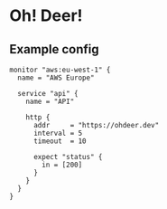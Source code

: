 # Oh! Deer!

## Example config

```hcl
monitor "aws:eu-west-1" {
  name = "AWS Europe"

  service "api" {
    name = "API"

    http {
      addr     = "https://ohdeer.dev"
      interval = 5
      timeout  = 10

      expect "status" {
        in = [200]
      }
    }
  }
}
```

